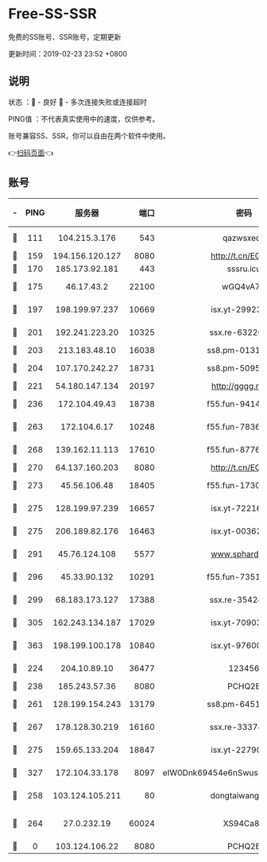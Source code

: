 # Free-SS-SSR

免费的SS账号、SSR账号，定期更新

更新时间：2019-02-23 23:52 +0800

## 说明

状态     ：🙂 - 良好 🙁 - 多次连接失败或连接超时

PING值   ：不代表真实使用中的速度，仅供参考。

账号兼容SS、SSR，你可以自由在两个软件中使用。

👉[扫码页面](https://liesauer.github.io/free-ss-ssr.github.io/)👈

## 账号

|-|PING|服务器|端口|密码|加密方式|区域|
|:----:|:----:|:-----:|-----:|:----:|:----:|:----:|
|🙂|111|104.215.3.176|543|qazwsxedc|aes-256-gcm|JP|
|🙂|159|194.156.120.127|8080|http://t.cn/EGJIyrl|rc4-md5|RU|
|🙂|170|185.173.92.181|443|sssru.icu|rc4-md5|RU|
|🙂|175|46.17.43.2|22100|wGQ4vA7D|aes-256-gcm|RU|
|🙂|197|198.199.97.237|10669|isx.yt-29923675|aes-256-cfb|US|
|🙂|201|192.241.223.20|10325|ssx.re-63226148|aes-256-cfb|US|
|🙂|203|213.183.48.10|16038|ss8.pm-01318678|rc4-md5|RU|
|🙂|204|107.170.242.27|18731|ss8.pm-50950263|aes-256-cfb|US|
|🙂|221|54.180.147.134|20197|http://gggg.rocks|chacha20|KR|
|🙂|236|172.104.49.43|18738|f55.fun-94147766|aes-256-cfb|SG|
|🙂|263|172.104.6.17|10248|f55.fun-78360191|aes-256-cfb|US|
|🙂|268|139.162.11.113|17610|f55.fun-87762700|aes-256-cfb|SG|
|🙂|270|64.137.160.203|8080|http://t.cn/EGJIyrl|rc4-md5|CA|
|🙂|273|45.56.106.48|18405|f55.fun-17301402|aes-256-cfb|US|
|🙂|275|128.199.97.239|16657|isx.yt-72216653|aes-256-cfb|SG|
|🙂|275|206.189.82.176|16463|isx.yt-00362323|aes-256-cfb|SG|
|🙂|291|45.76.124.108|5577|www.sphard.com|aes-256-cfb|AU|
|🙂|296|45.33.90.132|10291|f55.fun-73512768|aes-256-cfb|US|
|🙂|299|68.183.173.127|17388|ssx.re-35424497|aes-256-cfb|US|
|🙂|305|162.243.134.187|17029|isx.yt-70903569|aes-256-cfb|US|
|🙂|363|198.199.100.178|10840|isx.yt-97600185|aes-256-cfb|US|
|🙂|224|204.10.89.10|36477|123456|aes-256-cfb|US|
|🙂|238|185.243.57.36|8080|PCHQ2E|rc4-md5|US|
|🙂|261|128.199.154.243|13179|ss8.pm-64511599|aes-256-cfb|SG|
|🙂|267|178.128.30.219|16160|ssx.re-33374521|aes-256-cfb|SG|
|🙂|275|159.65.133.204|18847|isx.yt-22790068|aes-256-cfb|SG|
|🙂|327|172.104.33.178|8097|eIW0Dnk69454e6nSwuspv9DmS201tQ0D|aes-256-cfb|SG|
|🙁|258|103.124.105.211|80|dongtaiwang.com|aes-256-cfb|US|
|🙁|264|27.0.232.19|60024|XS94Ca8K|xchacha20-ietf-poly1305|HK|
|🙁|0|103.124.106.22|8080|PCHQ2E|rc4-md5|US|
